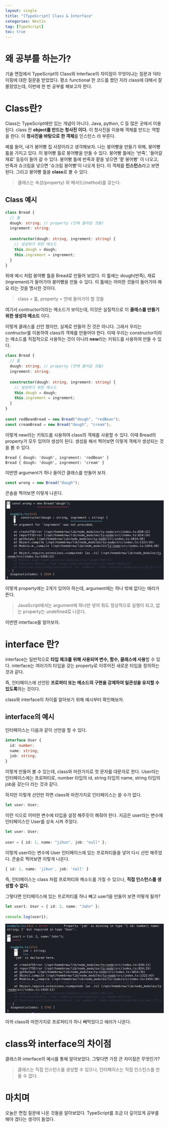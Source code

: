 ```yaml
---
layout: single
title: "[TypeScript] Class & Interface"
categories: NestJs
tag: [TypeScript]
toc: true
---
```


# 왜 공부를 하는가?

기술 면접에서 TypeScript의 Class와 Interface의 차이점이 무엇이냐는 질문과 덕타이핑에 대한 질문을 받았었다. 평소 functional 한 코드를 짰던 지라 class에 대해서 잘 몰랐었는데, 이번에 한 번 공부를 해보고자 한다.

# Class란?

Class는 TypeScript에만 있는 개념이 아니다. Java, python, C 등 많은 곳에서 이용된다. class 란 **object를 만드는 청사진 이다.** 이 청사진을 이용해 객체를 만드는 역할을 한다. 이 **청사진을 바탕으로 한 객체**를 인스턴스 라 부른다.

예를 들어, 내가 붕어빵 집 사장이라고 생각해보자. 나는 붕어빵을 만들기 위해, 붕어빵 틀을 가지고 있다. 이 붕어빵 틀로 붕어빵을 만들 수 있다.
붕어빵 틀에는 '반죽', '들어갈 재료' 등등이 들어 갈 수 있다. 붕어빵 틀에 반죽과 팥을 넣으면 '팥 붕어빵' 이 나오고, 반죽과 슈크림을 넣으면 '슈크림 붕어빵'이 나오게 된다. 이 객체를 **인스턴스**라고 보면 된다. 그리고 붕어빵 틀을 **class**로 볼 수 있다.

> 클래스는 속성(property) 와 메서드(method)를 갖는다.

## Class 예시

```ts
class Bread {
  // 틀
  dough: string; // property (안에 들어갈 것들)
  ingrement: string;

  constructor(dough: string, ingrement: string) {
    // 생성하기 위한 메소드
    this.dough = dough;
    this.ingrement = ingrement;
  }
}
```

위에 예시 처럼 붕어빵 틀을 Bread로 만들어 보았다. 이 틀에는 dough(반죽), 재료(ingrement)가 들어가야 붕어빵을 만들 수 있다. 이 틀에는 어떠한 것들이 들어가야 해요 라는 것을 명시한 것이다.

> class = 틀, property = 안에 들어가야 할 것들

여기서 contructor이라는 메소드가 보이는데, 이것은 실질적으로 이 **클래스를 만들기 위한 생성자 메소드** 이다.

이렇게 클래스를 선언 했지만, 실제로 만들어 진 것은 아니다. 그래서 우리는 contructor를 이용하여 class의 객체를 만들어야 한다. 이때 우리는 constructor이라는 메소드를 직접적으로 사용하는 것이 아니라 **new**라는 키워드를 사용하여 만들 수 있다.

```ts
class Bread {
  // 틀
  dough: string; // property (안에 들어갈 것들)
  ingrement: string;

  constructor(dough: string, ingrement: string) {
    // 생성하기 위한 메소드
    this.dough = dough;
    this.ingrement = ingrement;
  }
}

const redBeanBread = new Bread("dough", "redBean");
const creamBread = new Bread("dough", "cream");
```

이렇게 new라는 키워드를 사용하여 class의 객체를 사용할 수 있다. 이때 Bread의 property가 모두 있어야 생성이 된다. 생성을 해서 찍어보면 이렇게 객체가 생성되는 것을 볼 수 있다.

```
Bread { dough: 'dough', ingrement: 'redBean' }
Bread { dough: 'dough', ingrement: 'cream' }
```

이번엔 argument가 하나 들어간 클래스를 만들어 보자.

```ts
const wrong = new Bread("dough");
```

콘솔을 찍어보면 이렇게 나온다.

<img src="/assets/images/class.png">

이렇게 property에는 2개가 있어야 하는데, argument에는 하나 밖에 없다는 에러가 뜬다.

> JavaScript에서는 argument에 하나만 넣어 줘도 정상적으로 실행이 되고, 없는 property는 undefined로 나온다.

이번엔 interface를 알아보자.

# interface 란?

interface는 일반적으로 **타입 체크를 위해 사용되며 변수, 함수, 클래스에 사용**할 수 있다. interface는 여러가지 타입을 갖는 property로 이루어진 새로운 타입을 정의하는 것과 같다.

즉, 인터페이스에 선언된 **프로퍼티 또는 메소드의 구현을 강제하여 일관성을 유지할 수 있도록**하는 것이다.

class와 interface의 차이를 알아보기 위해 예시부터 확인해보자.

## interface의 예시

인터페이스는 다음과 같이 선언을 할 수 있다.

```ts
interface User {
  id: number;
  name: string;
  job: string;
}
```

이렇게 만들어 볼 수 있는데, class와 마찬가지로 첫 문자를 대문자로 한다.
User라는 인터페이스에는 프로퍼티로, number 타입의 id, string 타입의 name, string 타입의 job을 갖는다 라는 것과 같다.

하지만 이렇게 선언만 하면 class와 마찬가지로 인터페이스는 쓸 수가 없다.

```ts
let user: User;
```

이런 식으로 어떠한 변수에 타입을 설정 해주듯이 해줘야 한다. 지금은 user라는 변수에 인터페이스인 User를 상속 시켜 주었다.

```ts
let user: User;

user = { id: 1, name: "jihun", job: "null" };
```

이렇게 user라는 변수에 User 인터페이스에 있는 프로퍼티들을 넣어 다시 선언 해주었다. 콘솔로 찍어보면 이렇게 나온다.

```ts
{ id: 1, name: 'jihun', job: 'null' }
```

즉, 인터페이스는 class 처럼 프로퍼티와 메소드를 가질 수 있으나, **직접 인스턴스를 생성할 수 없다.**

그렇다면 인터페이스에 있는 프로퍼티를 하나 빼고 user1을 만들어 보면 어떻게 될까?

```ts
let user1: User = { id: 2, name: "John" };

console.log(user1);
```

<img src="/assets/images/interface.png">

아까 class와 마찬가지로 프로퍼티가 하나 빼먹었다고 에러가 나온다.

# class와 interface의 차이점

클래스와 interface의 예시를 통해 알아보았다. 그렇다면 가장 큰 차이점은 무엇인가?

> 클래스는 직접 인스턴스를 생성할 수 있으나, 인터페이스는 직접 인스턴스를 만들 수 없다.

# 마치며

오늘은 면접 질문에 나온 것들을 알아보았다. TypeScript를 조금 더 깊이있게 공부를 해야 겠다는 생각이 들었다.
